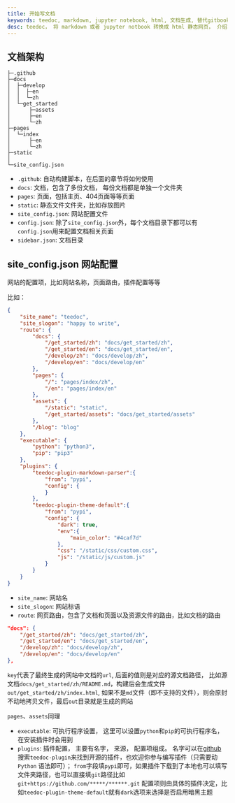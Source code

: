 ```yaml
---
title: 开始写文档
keywords: teedoc, markdown, jupyter notebook, html, 文档生成, 替代gitbook, 网站生成, 静态网站, 写文档
desc: teedoc， 将 markdown 或者 jupyter notbook 转换成 html 静态网页， 介绍了 teedoc 的基本使用
---
```



## 文档架构

```
├─.github
├─docs
│  ├─develop
│  │  ├─en
│  │  └─zh
│  └─get_started
│      ├─assets
│      ├─en
│      └─zh
├─pages
│  └─index
│      ├─en
│      └─zh
├─static
│
└─site_config.json
```

* `.github`: 自动构建脚本，在后面的章节将如何使用
* `docs`: 文档，包含了多份文档， 每份文档都是单独一个文件夹
* `pages`: 页面，包括主页、404页面等等页面
* `static`: 静态文件文件夹，比如存放图片
* `site_config.json`: 网站配置文件
* `config.json`: 除了`site_config.json`外，每个文档目录下都可以有`config.json`用来配置文档相关页面
* `sidebar.json`: 文档目录

## site_config.json 网站配置

网站的配置项，比如网站名称，页面路由，插件配置等等

比如：

```json
{
    "site_name": "teedoc",
    "site_slogon": "happy to write",
    "route": {
        "docs": {
            "/get_started/zh": "docs/get_started/zh",
            "/get_started/en": "docs/get_started/en",
            "/develop/zh": "docs/develop/zh",
            "/develop/en": "docs/develop/en"
        },
        "pages": {
            "/": "pages/index/zh",
            "/en": "pages/index/en"
        },
        "assets": {
            "/static": "static",
            "/get_started/assets": "docs/get_started/assets"
        },
        "/blog": "blog"
    },
    "executable": {
        "python": "python3",
        "pip": "pip3"
    },
    "plugins": {
        "teedoc-plugin-markdown-parser":{
            "from": "pypi",
            "config": {
            }
        },
        "teedoc-plugin-theme-default":{
            "from": "pypi",
            "config": {
                "dark": true,
                "env":{
                    "main_color": "#4caf7d"
                },
                "css": "/static/css/custom.css",
                "js": "/static/js/custom.js"
            }
        }
    }
}

```

* `site_name`: 网站名
* `site_slogon`: 网站标语
* `route`: 网页路由，包含了文档和页面以及资源文件的路由，比如文档的路由
```json
"docs": {
    "/get_started/zh": "docs/get_started/zh",
    "/get_started/en": "docs/get_started/en",
    "/develop/zh": "docs/develop/zh",
    "/develop/en": "docs/develop/en"
},
```
`key`代表了最终生成的网站中文档的`url`, 后面的值则是对应的源文档路径，
比如源文档`docs/get_started/zh/README.md`，构建后会生成文件`out/get_started/zh/index.html`, 如果不是`md`文件（即不支持的文件），则会原封不动地拷贝文件，最后`out`目录就是生成的网站

`pages`、`assets`同理

* `executable`: 可执行程序设置， 这里可以设置`python`和`pip`的可执行程序名，在安装插件时会用到
* `plugins`: 插件配置， 主要有名字， 来源， 配置项组成。
名字可以在[github](https://github.com) 搜索`teedoc-plugin`来找到开源的插件，也欢迎你参与编写插件（只需要动 `Python` 语法即可）； 
`from`字段填`pypi`即可，如果插件下载到了本地也可以填写文件夹路径，也可以直接填`git`路径比如`git+https://github.com/*****/******.git`
配置项则由具体的插件决定，比如`teedoc-plugin-theme-default`就有`dark`选项来选择是否启用暗黑主题




